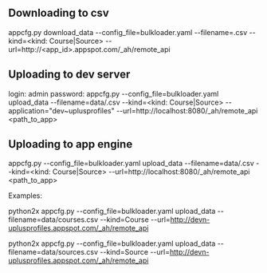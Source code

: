 Downloading to csv
------------------
appcfg.py download_data --config_file=bulkloader.yaml --filename=<file>.csv --kind=<kind: Course|Source> --url=http://<app_id>.appspot.com/_ah/remote_api

Uploading to dev server
-----------------------
login: admin
password: <blank>
appcfg.py --config_file=bulkloader.yaml upload_data --filename=data/<file>.csv --kind=<kind: Course|Source> --application="dev~uplusprofiles" --url=http://localhost:8080/_ah/remote_api <path_to_app>

Uploading to app engine
-----------------------
appcfg.py --config_file=bulkloader.yaml upload_data --filename=data/<file>.csv --kind=<kind: Course|Source> --url=http://localhost:8080/_ah/remote_api <path_to_app>

Examples:

python2x appcfg.py --config_file=bulkloader.yaml upload_data --filename=data/courses.csv --kind=Course --url=http://devn-uplusprofiles.appspot.com/_ah/remote_api

python2x appcfg.py --config_file=bulkloader.yaml upload_data --filename=data/sources.csv --kind=Source --url=http://devn-uplusprofiles.appspot.com/_ah/remote_api